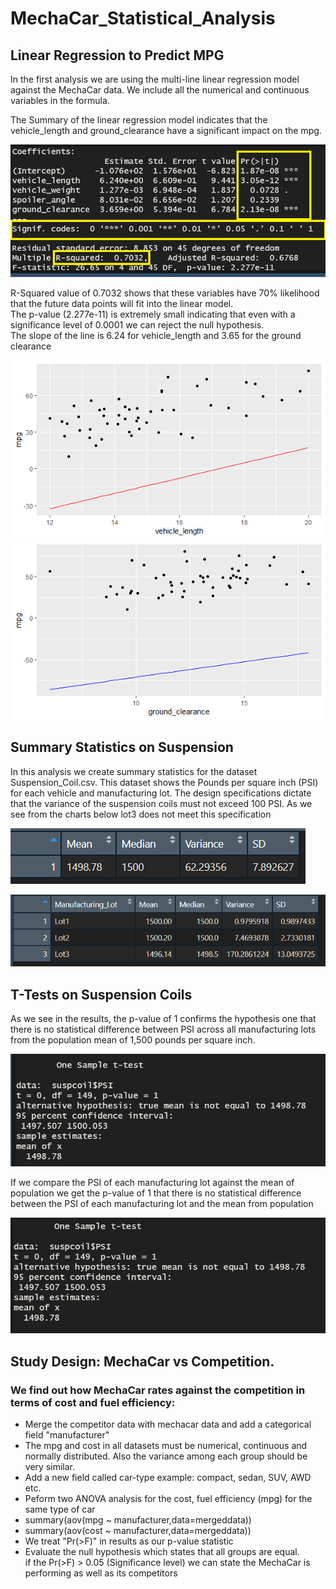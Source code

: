 # MechaCar_Statistical_Analysis

## Linear Regression to Predict MPG
In the first analysis we are using the multi-line linear regression model against the MechaCar data. We include all the numerical and continuous variables in the formula.

The Summary of the linear regression model indicates that the vehicle_length and ground_clearance have a significant impact on the mpg.

![MechaCar m-line linear regression summary](MechCar_lm.png)

R-Squared value of 0.7032 shows that these variables have 70% likelihood that the future data points will fit into the linear model.<br>
The p-value (2.277e-11) is extremely small indicating that even with a significance level of 0.0001 we can reject the null hypothesis.<br>
The slope of the line is 6.24 for vehicle_length and 3.65 for the ground clearance

![MechaCar mpg vs vehicle length](Rplot_vl.png)
![MechaCar mpg vs ground clearance](Rplot_gc.png)

## Summary Statistics on Suspension
In this analysis we create summary statistics for the dataset Suspension_Coil.csv. This dataset shows the Pounds per square inch (PSI) for each vehicle and manufacturing lot. The design specifications dictate that the variance of the suspension coils must not exceed 100 PSI. As we see from the charts below lot3 does not meet this specification

![Suspension coil general summary](SuspCoilGeneralSummary.png)

![Suspension coil lot summary](SuspCoilLotSummary.png)

## T-Tests on Suspension Coils

As we see in the results, the p-value of 1 confirms the hypothesis one that there is no statistical difference between PSI across all manufacturing lots from the population mean of 1,500 pounds per square inch.

![PSI of all Manufacturers against mean population](suspcoil_one_sample_ttest.png)

If we compare the PSI of each manufacturing lot against the mean of population we get the p-value of 1 that there is no statistical difference between the PSI of each manufacturing lot and the mean from population

![PSI of each Manufacturer against mean population](suspcoil_subset_ttest.png)

## Study Design: MechaCar vs Competition.
### We find out how MechaCar rates against the competition in terms of cost and fuel efficiency:
- Merge the competitor data with mechacar data and add a categorical field "manufacturer"<br>
- The mpg and cost in all datasets must be numerical, continuous and normally distributed. Also the variance among each group should be very similar.<br>
- Add a new field called car-type example: compact, sedan, SUV, AWD etc. <br>
- Peform two ANOVA analysis for the cost, fuel efficiency (mpg) for the same type of car <br>
- summary(aov(mpg ~ manufacturer,data=mergeddata))<br>
- summary(aov(cost ~ manufacturer,data=mergeddata))<br>
- We treat "Pr(>F)" in results as our p-value statistic<br>
- Evaluate the null hypothesis which states that all groups are equal.<br>
if the Pr(>F) > 0.05 (Significance level) we can state the MechaCar is performing as well as its competitors







